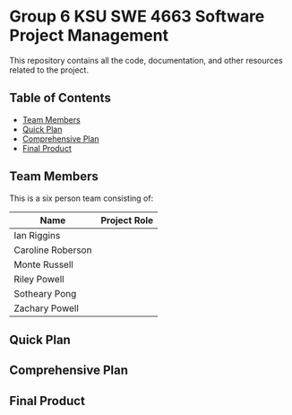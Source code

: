# Group 6 KSU SWE 4663 Software Project Management

This repository contains all the code, documentation, and other resources related to the project. 

## Table of Contents
- [Team Members](#Team-Members)
- [Quick Plan](#Quick-Plan)
- [Comprehensive Plan](#Comprehensive-Plan)
- [Final Product](#Final-Plan)

## Team Members

This is a six person team consisting of:

|Name|Project Role|
|----|------------|
|Ian Riggins| |
|Caroline Roberson| |
|Monte Russell| |
|Riley Powell| |
|Sotheary Pong| |
|Zachary Powell| |

## Quick Plan

## Comprehensive Plan

## Final Product
